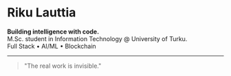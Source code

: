 # Riku Lauttia

**Building intelligence with code.**  
M.Sc. student in Information Technology @ University of Turku.  
Full Stack • AI/ML • Blockchain

---

> "The real work is invisible."

